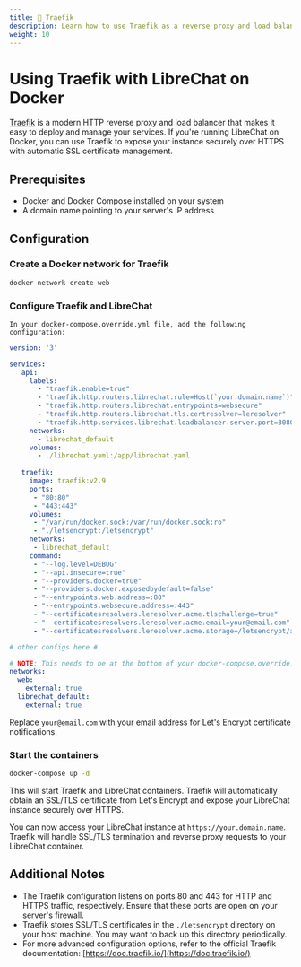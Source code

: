 ```yaml
---
title: 🚦 Traefik
description: Learn how to use Traefik as a reverse proxy and load balancer to expose your LibreChat instance securely over HTTPS with automatic SSL/TLS certificate management.
weight: 10
---
```


# Using Traefik with LibreChat on Docker

[Traefik](https://traefik.io/) is a modern HTTP reverse proxy and load balancer that makes it easy to deploy and manage your services. If you're running LibreChat on Docker, you can use Traefik to expose your instance securely over HTTPS with automatic SSL certificate management.

## Prerequisites

- Docker and Docker Compose installed on your system
- A domain name pointing to your server's IP address

## Configuration

### **Create a Docker network for Traefik**

   ```bash
   docker network create web
   ```

### **Configure Traefik and LibreChat**

    In your docker-compose.override.yml file, add the following configuration:

```yaml
version: '3'

services:
   api:
     labels:
       - "traefik.enable=true"
       - "traefik.http.routers.librechat.rule=Host(`your.domain.name`)"
       - "traefik.http.routers.librechat.entrypoints=websecure"
       - "traefik.http.routers.librechat.tls.certresolver=leresolver"
       - "traefik.http.services.librechat.loadbalancer.server.port=3080"
     networks:
       - librechat_default
     volumes:
       - ./librechat.yaml:/app/librechat.yaml
  
   traefik:
     image: traefik:v2.9
     ports:
      - "80:80"
      - "443:443"
     volumes:
      - "/var/run/docker.sock:/var/run/docker.sock:ro"
      - "./letsencrypt:/letsencrypt"
     networks:
      - librechat_default
     command:
      - "--log.level=DEBUG"
      - "--api.insecure=true"
      - "--providers.docker=true"
      - "--providers.docker.exposedbydefault=false"
      - "--entrypoints.web.address=:80"
      - "--entrypoints.websecure.address=:443"
      - "--certificatesresolvers.leresolver.acme.tlschallenge=true"
      - "--certificatesresolvers.leresolver.acme.email=your@email.com"
      - "--certificatesresolvers.leresolver.acme.storage=/letsencrypt/acme.json"

# other configs here #

# NOTE: This needs to be at the bottom of your docker-compose.override.yml
networks:
  web:
    external: true
  librechat_default:
    external: true
```

   Replace `your@email.com` with your email address for Let's Encrypt certificate notifications.

### **Start the containers**

   ```bash
   docker-compose up -d
   ```

   This will start Traefik and LibreChat containers. Traefik will automatically obtain an SSL/TLS certificate from Let's Encrypt and expose your LibreChat instance securely over HTTPS.

You can now access your LibreChat instance at `https://your.domain.name`. Traefik will handle SSL/TLS termination and reverse proxy requests to your LibreChat container.

## Additional Notes

- The Traefik configuration listens on ports 80 and 443 for HTTP and HTTPS traffic, respectively. Ensure that these ports are open on your server's firewall.
- Traefik stores SSL/TLS certificates in the `./letsencrypt` directory on your host machine. You may want to back up this directory periodically.
- For more advanced configuration options, refer to the official Traefik documentation: [https://doc.traefik.io/](https://doc.traefik.io/)
